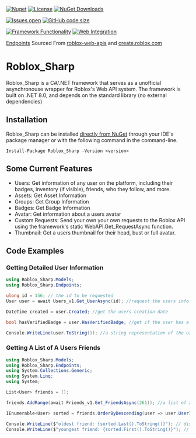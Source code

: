 [![Nuget](https://img.shields.io/nuget/v/Roblox_Sharp.svg)](https://www.nuget.org/packages/Roblox_Sharp/)
[![License](https://img.shields.io/github/license/Bless-04/Roblox_Sharp.svg)](LICENSE)
[![NuGet Downloads](https://img.shields.io/nuget/dt/Roblox_Sharp)](https://www.nuget.org/packages/Roblox_Sharp)

[![Issues open](https://img.shields.io/github/issues/Bless-04/Roblox_Sharp.svg)](https://huboard.com/Bless-04/Roblox_Sharp/)
[![GitHub code size](https://img.shields.io/github/languages/code-size/Bless-04/Roblox_Sharp)](https://github.com/Bless-04/Roblox_Sharp)


[![Framework Functionality](https://github.com/Bless-04/Roblox_Sharp/actions/workflows/Framework.yml/badge.svg)](https://github.com/Bless-04/Roblox_Sharp/actions/workflows/Framework.yml)
[![Web Integration](https://github.com/Bless-04/Roblox_Sharp/actions/workflows/Web%20Integration.yml/badge.svg)](https://github.com/Bless-04/Roblox_Sharp/actions/workflows/Web%20Integration.yml)

[Endpoints](lib/Endpoints) Sourced From [roblox-web-apis](https://github.com/matthewdean/roblox-web-apis/blob/master/README.md) and [create.roblox.com](https://create.roblox.com/docs/cloud/legacy)

# Roblox_Sharp
Roblox_Sharp is a C#/.NET framework that serves as a unofficial asynchronouse wrapper for Roblox's Web API system. The framework is built on .NET 8.0, and depends on the standard library (no external dependencies)

<!--
See [wiki](https://github.com/Thundermaker300/Roblox_Sharp/wiki) for all extensive documentation. This wiki is work in progress! Every public member within the framework is documented via C#'s XML documentation, so users of Visual Studio and Visual Studio Code (and likely other IDEs) should be covered!
-->

## Installation
Roblox_Sharp can be installed [directly from NuGet](https://nuget.org/packages/Roblox_Sharp) through your IDE's package manager or with the following command in the command-line.

```
Install-Package Roblox_Sharp -Version <version>
```

<!--Roblox_Sharp can also be installed by downloading the DLL under the "Releases" and adding it to your project manually. -->

## Some Current Features
* Users: Get information of any user on the platform, including their badges, inventory (if visible), friends, who they follow, and more.
* Assets: Get Asset Information
* Groups: Get Group Information
* Badges: Get Badge Information
* Avatar: Get information about a users avatar
* Custom Requests: Send your own your own requests to the Roblox API using the framework's static WebAPI.Get_RequestAsync function.
* Thumbnail: Get a users thumbnail for their head, bust or full avatar.

## Code Examples

### Getting Detailed User Information
```csharp
using Roblox_Sharp.Models;
using Roblox_Sharp.Endpoints;

ulong id = 156; // the id to be requested
User user = await Users_v1.Get_UserAsync(id); //request the users info

DateTime created = user.Created; //get the users creation date

bool hasVerifiedBadge = user.HasVerifiedBadge; //get if the user has a verified badge

Console.WriteLine(user.ToString()); //a string representation of the user in the format {DisplayName}@{Username} (ID {UserId})"
```
###

### Getting A List of A Users Friends 
```csharp
using Roblox_Sharp.Models;
using Roblox_Sharp.Endpoints;
using System.Collections.Generic;
using System.Linq;
using System;

List<User> friends = [];

friends.AddRange(await Friends_v1.Get_FriendsAsync(261)); //a list of 261's friends

IEnumerable<User> sorted = friends.OrderByDescending(user => user.UserId); // sorting the friends list from newest to oldest

Console.WriteLine($"oldest friend: {sorted.Last().ToString()}"); // display the oldest friend
Console.WriteLine($"youngest friend: {sorted.First().ToString()}"); // display the youngest friend
```

<!-- fix
[![Downloads](https://img.shields.io/nuget/dt/Roblox_Sharp.svg)](https://www.nuget.org/packages/Roblox_Sharp/)
[![License](https://img.shields.io/github/license/Bless-04/Roblox_Sharp.svg)](https://github.com/Bless-04/Roblox_Sharp/blob/main/LICENSE)

-->
